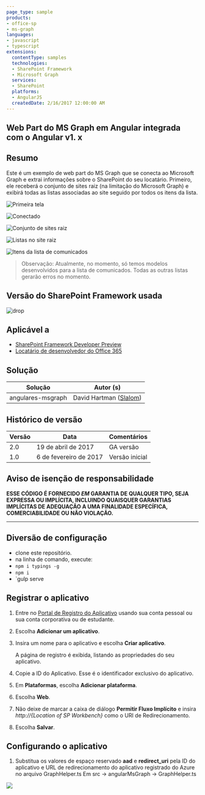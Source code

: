 ```yaml
---
page_type: sample
products:
- office-sp
- ms-graph
languages:
- javascript
- typescript
extensions:
  contentType: samples
  technologies:
  - SharePoint Framework
  - Microsoft Graph
  services:
  - SharePoint
  platforms:
  - AngularJS
  createdDate: 2/16/2017 12:00:00 AM
---
```

## Web Part do MS Graph em Angular integrada com o Angular v1\. x

## Resumo
Este é um exemplo de web part do MS Graph que se conecta ao Microsoft Graph e extrai informações sobre o SharePoint do seu locatário.
Primeiro, ele receberá o conjunto de sites raiz (na limitação do Microsoft Graph)
e exibirá todas as listas associadas ao site seguido por todos os itens da lista.

![Primeira tela](./assets/Connect.png)

![Conectado](./assets/Connected.png)

![Conjunto de sites raiz](./assets/Root.png)

![Listas no site raiz](./assets/Lists.png)

![Itens da lista de comunicados](./assets/Items.png)


> Observação: Atualmente, no momento, só temos modelos desenvolvidos para a lista de comunicados. Todas as outras listas gerarão erros no momento.

## Versão do SharePoint Framework usada 
![drop](https://img.shields.io/badge/drop-ga-green.svg)

## Aplicável a

* [SharePoint Framework Developer Preview](http://dev.office.com/sharepoint/docs/spfx/sharepoint-framework-overview)
* [Locatário de desenvolvedor do Office 365](http://dev.office.com/sharepoint/docs/spfx/set-up-your-developer-tenant)

## Solução

Solução | Autor (s)
--------|---------
angulares-msgraph | David Hartman ([Slalom](https://slalom.com))

## Histórico de versão

Versão | Data | Comentários
-------|----|--------
2.0 | 19 de abril de 2017 | GA versão
1.0 | 6 de fevereiro de 2017 | Versão inicial

## Aviso de isenção de responsabilidade
**ESSE CÓDIGO É FORNECIDO *EM* GARANTIA DE QUALQUER TIPO, SEJA EXPRESSA OU IMPLÍCITA, INCLUINDO QUAISQUER GARANTIAS IMPLÍCITAS DE ADEQUAÇÃO A UMA FINALIDADE ESPECÍFICA, COMERCIABILIDADE OU NÃO VIOLAÇÃO.**

---

## Diversão de configuração
- clone este repositório.
- na linha de comando, execute:
 - `npm i typings -g`
 - `npm i`
 - `gulp serve

## Registrar o aplicativo

1. Entre no [Portal de Registro do Aplicativo](https://apps.dev.microsoft.com/) usando sua conta pessoal ou sua conta corporativa ou de estudante.

2. Escolha **Adicionar um aplicativo**.

3. Insira um nome para o aplicativo e escolha **Criar aplicativo**.

   A página de registro é exibida, listando as propriedades do seu aplicativo.

4. Copie a ID do Aplicativo. Esse é o identificador exclusivo do aplicativo.

5. Em **Plataformas**, escolha **Adicionar plataforma**.

6. Escolha **Web**.

7. Não deixe de marcar a caixa de diálogo **Permitir Fluxo Implícito** e insira *http://{Location of SP Workbench}* como o URI de Redirecionamento.

8. Escolha **Salvar**.

## Configurando o aplicativo
1. Substitua os valores de espaço reservado **aad** e **redirect_uri** pela ID do aplicativo e URL de redirecionamento do aplicativo registrado do Azure no arquivo GraphHelper.ts Em
src -> angularMsGraph -> GraphHelper.ts

<img src="https://telemetry.sharepointpnp.com/sp-dev-fx-webparts/samples/angular-msgraph" /> 